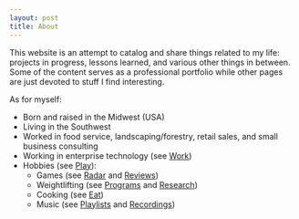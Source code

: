 ```yaml
---
layout: post
title: About
---
```


This website is an attempt to catalog and share things related to my life: projects in progress, lessons learned, and various other things in between. Some of the content serves as a professional portfolio while other pages are just devoted to stuff I find interesting.

As for myself:

- Born and raised in the Midwest (USA)
- Living in the Southwest
- Worked in food service, landscaping/forestry, retail sales, and small business consulting
- Working in enterprise technology (see [Work](./_posts/2024-03-17-work.md))
- Hobbies (see [Play](./_posts/2024-03-17-play.md)):
  - Games (see [Radar](./_posts/2024-04-05-radar.md) and [Reviews](./_posts/2024-04-05-reviews.md))
  - Weightlifting (see [Programs](./_posts/2024-04-05-programs.md) and [Research](./_posts/2024-04-05-research.md))
  - Cooking (see [Eat](./_posts/2024-03-17-eat.md))
  - Music (see [Playlists](./_posts/2024-04-05-playlists.md) and [Recordings](./_posts/2024-04-05-recordings.md))
